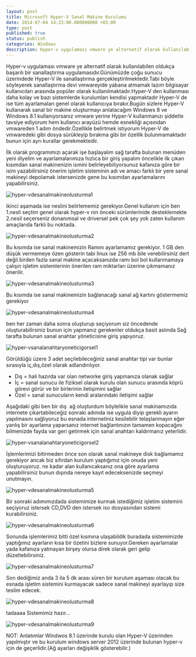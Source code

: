 ```yaml
---
layout: post
title: Microsoft Hyper-V Sanal Makine Kurulumu
date: 2014-07-04 14:23:00.000000000 +03:00
type: post
published: true
status: publish
categories: Windows
description: Hyper-v uygulaması vmware ye alternatif olarak kullanılabilen oldukça başarılı bir sanallaştırma uygulamasıdır.Günümüzde çoğu sunucu üzerin
---
```

Hyper-v uygulaması vmware ye alternatif olarak kullanılabilen oldukça başarılı bir sanallaştırma uygulamasıdır.Günümüzde çoğu sunucu üzerindede Hyper-V ile sanallaştırma gerçekleştirilmektedir.Tabi böyle söyleyerek sanallaştırma devi vmwareyide yabana atmamak lazım bilgisayar kullanıcıları arasında popüler olarak kullanılmaktadır.Hyper-V den kullanması daha kolay ve bazı sistemlerde kurulumları kendisi yapmaktadır Hyper-V de ise tüm ayarlamaları genel olarak kullanıcıya bırakır.Bugün sizlere Hyper-V kullanarak sanal bir makine oluşturmayı anlatacağım Windows 8 ve Windows 8.1 kullanıyorsanız vmware yerine Hyper-V kullanmanızı şiddetle tavsiye ediyorum hem kullanıcı arayüzü hemde esnekliği açısından vmwareden 1 adım öndedir.Özellikle belirtmek istiyorum Hyper-V de vmwaredeki gibi dosya sürükleyip bırakma gibi bir özellik bulunmamaktadır bunun için ayrı kurallar gerekmektedir.

İlk olarak programımızı açarak işe başlayalım sağ tarafta bulunan menüden yeni diyelim ve ayarlamalarımıza hızlıca bir giriş yapalım öncelikle ilk çıkan kısımdan sanal makinenizin ismini belirleyebiliyorsunuz kafanıza göre bir isim yazabilirsiniz önerim işletim sisteminin adı ve amacı farklı bir yere sanal makineyi depolamak istersenizde gene bu kısımdan ayarlamalarını yapabilirsiniz.

![hyper-vdesanalmakineolusturma1](/assets/hyper-vdesanalmakineolusturma1.png)

ikinci aşamada ise neslini belirlememiz gerekiyor.Genel kullanım için ben 1.nesli seçtim genel olarak hyper-v nin önceki sürümlerinide desteklemekte 2.nesil seçerseniz donanımsal ve driversel pek çok şey yok zaten kullanım amaçlarıda farklı bu noktada.

![hyper-vdesanalmakineolusturma2](/assets/hyper-vdesanalmakineolusturma2.png)

Bu kısımda ise sanal makinemizin Ramını ayarlamamız gerekiyor. 1 GB den düşük vermemeye özen gösterin tabi linux ise 256 mb bile verebilirsiniz dert değil.birden fazla sanal makine açacaksanızda ramı bol bol kullanmamaya çalışın işletim sistemlerinin önerilen ram miktarları üzerine çıkmamanız önerilir.

![hyper-vdesanalmakineolusturma3](/assets/hyper-vdesanalmakineolusturma3.png)

Bu kısımda ise sanal makinemizin bağlanacağı sanal ağ kartını göstermemiz gerekiyor

![hyper-vdesanalmakineolusturma4](/assets/hyper-vdesanalmakineolusturma4.png)

ben her zaman daha sonra oluşturup seçiyorum siz öncedende oluşturabilirsiniz bunun için yapmanız gerekenler oldukça basit aslında Sağ tarafta bulunan sanal anahtar yöneticisine giriş yapıyoruz.

![hyper-vsanalanahtaryoneticigorsel1](/assets/hyper-vsanalanahtaryoneticigorsel1-e1404443425559.png)

Görüldüğü üzere 3 adet seçilebileceğiniz sanal anahtar tipi var bunlar sırasıyla iç,dış,özel olarak adlandırılıyor.

- Dış = hali hazırda var olan networke giriş yapmanıza olanak sağlar
- İç = sanal sunucu ile fiziksel olarak kurulu olan sunucu arasında köprü görevi görür ve bir birlerinin iletişimini sağlar
- Özel = sanal sunucuların kendi aralarındaki iletişimi sağlar

Aşağıdaki gibi ben bir dış&nbsp; ağ oluşturdum böylelikle sanal makinamızıda internete çıkartabileceğiz sonraki adımda ise uygula diyip gerekli ayarın yapılmasını sağlıyoruz bu esnada internetiniz kesilebilir telaşlanmayın eğer yanlış bir ayarlama yaparsanız internet bağlantınızın tamamen kopacağını bilmenizde fayda var geri getirmek için sanal anahtarı kaldırmanız yeterlidir.

![hyper-vsanalanahtaryoneticigorsel2](/assets/hyper-vsanalanahtaryoneticigorsel2-e1404443923140.png)

İşlemlerimizi bitirmeden önce son olarak sanal makineye disk bağlamamız gerekiyor ancak biz sıfırdan kurulum yaptığımız için onuda yeni oluşturuyoruz. ne kadar alan kullanıcaksanız ona göre ayarlama yapabilirsiniz bunun dışında nereye kayıt edeceksenizde seçmeyi unutmayın.

![hyper-vdesanalmakineolusturma5](/assets/hyper-vdesanalmakineolusturma5.png)

Bir sonraki adımımızdada sistemimize kurmak istediğimiz işletim sistemini seçiyoruz istersek CD,DVD den istersek iso dosyasından sistemi kurabilirsiniz.

![hyper-vdesanalmakineolusturma6](/assets/hyper-vdesanalmakineolusturma6.png)

Sonunda işlemlerimiz bitti özel kısmına ulaşabildik buradada sistemimizde yaptığımız ayarların kısa bir özetini bizlere sunuyor.Gereken ayarlamalar yada kafanıza yatmayan birşey olursa direk olarak geri gelip düzeltebilirsiniz.

![hyper-vdesanalmakineolusturma7](/assets/hyper-vdesanalmakineolusturma7.png)

Son dediğimiz anda 3 ila 5 dk arası süren bir kurulum aşaması olacak bu esnada işletim sistemini kurmayacak sadece sanal makineyi ayarlayıp size teslim edecek.

![hyper-vdesanalmakineolusturma8](/assets/hyper-vdesanalmakineolusturma8.png)

tadaaaa Sistemimiz hazır...

![hyper-vdesanalmakineolusturma9](/assets/hyper-vdesanalmakineolusturma9-e1404444305264-766x576.png)

NOT: Anlatımlar Windwos 8.1 üzerinde kurulu olan Hyper-V üzerinden yapılmıştır ve bu kurulum windows server 2012 üzerinde bulunan hyper-v için de geçerlidir.(Ağ ayarları değişiklik gösterebilir.)
